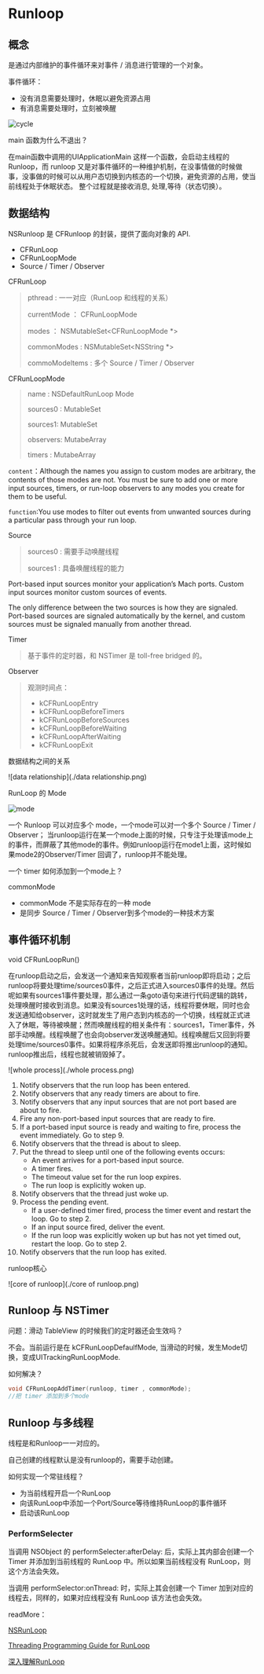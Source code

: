 # Runloop

## 概念

是通过内部维护的事件循环来对事件 / 消息进行管理的一个对象。

事件循环：

+ 没有消息需要处理时，休眠以避免资源占用 
+ 有消息需要处理时，立刻被唤醒

![cycle](./cycle.png)





main 函数为什么不退出？

在main函数中调用的UIApplicationMain 这样一个函数，会启动主线程的 Runloop，而 runloop 又是对事件循环的一种维护机制，在没事情做的时候做事，没事做的时候可以从用户态切换到内核态的一个切换，避免资源的占用，使当前线程处于休眠状态。 整个过程就是接收消息, 处理,等待（状态切换）。

## 数据结构

NSRunloop 是 CFRunloop 的封装，提供了面向对象的 API.

+ CFRunLoop
+ CFRunLoopMode
+ Source / Timer / Observer



CFRunLoop

>pthread : 一一对应（RunLoop 和线程的关系）
>
>currentMode ： CFRunLoopMode
>
>modes ： NSMutableSet<CFRunLoopMode *>
>
>commonModes :  NSMutableSet<NSString *>
>
>commoModeltems :  多个 Source / Timer / Observer



CFRunLoopMode

>name :  NSDefaultRunLoop Mode 
>
>sources0 : MutableSet
>
>sources1: MutableSet
>
>observers: MutabeArray
>
>timers : MutabeArray

``content``：Although the names you assign to custom modes are arbitrary, the contents of those modes are not. You must be sure to add one or more input sources, timers, or run-loop observers to any modes you create for them to be useful.

``function``:You use modes to filter out events from unwanted sources during a particular pass through your run loop. 



Source

>sources0 :  需要手动唤醒线程
>
>sources1 :  具备唤醒线程的能力

Port-based input sources monitor your application’s Mach ports. Custom input sources monitor custom sources of events. 

The only difference between the two sources is how they are signaled. Port-based sources are signaled automatically by the kernel, and custom sources must be signaled manually from another thread.



Timer

>基于事件的定时器，和 NSTimer 是 toll-free bridged 的。



Observer

>观测时间点：
>
>+ kCFRunLoopEntry
>+ kCFRunLoopBeforeTimers
>+ kCFRunLoopBeforeSources
>+ kCFRunLoopBeforeWaiting
>+ kCFRunLoopAfterWaiting
>+ kCFRunLoopExit



数据结构之间的关系

![data relationship](./data relationship.png)



RunLoop 的 Mode

![mode](./mode.png)

一个 Runloop 可以对应多个 mode，一个mode可以对一个多个 Source / Timer / Observer； 当runloop运行在某一个mode上面的时候，只专注于处理该mode上的事件，而屏蔽了其他mode的事件。例如runloop运行在mode1上面，这时候如果mode2的Observer/Timer 回调了，runloop并不能处理。



一个 timer 如何添加到一个mode上？

commonMode

+ commonMode 不是实际存在的一种 mode
+ 是同步 Source / Timer / Observer到多个mode的一种技术方案

 

## 事件循环机制

void CFRunLoopRun()

在runloop启动之后，会发送一个通知来告知观察者当前runloop即将启动；之后runloop将要处理time/sources0事件，之后正式进入sources0事件的处理。然后呢如果有sources1事件要处理，那么通过一条goto语句来进行代码逻辑的跳转，处理唤醒时接收到消息。如果没有sources1处理的话，线程将要休眠，同时也会发送通知给observer，这时就发生了用户态到内核态的一个切换，线程就正式进入了休眠，等待被唤醒；然而唤醒线程的相关条件有：sources1，Timer事件，外部手动唤醒。线程唤醒了也会向observer发送唤醒通知。线程唤醒后又回到将要处理time/sources0事件。如果将程序杀死后，会发送即将推出runloop的通知。runloop推出后，线程也就被销毁掉了。

![whole process](./whole process.png)



1. Notify observers that the run loop has been entered.
2. Notify observers that any ready timers are about to fire.
3. Notify observers that any input sources that are not port based are about to fire.
4. Fire any non-port-based input sources that are ready to fire.
5. If a port-based input source is ready and waiting to fire, process the event immediately. Go to step 9.
6. Notify observers that the thread is about to sleep.
7. Put the thread to sleep until one of the following events occurs:
   - An event arrives for a port-based input source.
   - A timer fires.
   - The timeout value set for the run loop expires.
   - The run loop is explicitly woken up.
8. Notify observers that the thread just woke up.
9. Process the pending event.
   - If a user-defined timer fired, process the timer event and restart the loop. Go to step 2.
   - If an input source fired, deliver the event.
   - If the run loop was explicitly woken up but has not yet timed out, restart the loop. Go to step 2.
10. Notify observers that the run loop has exited.



runloop核心

![core of runloop](./core of runloop.png)

## Runloop 与 NSTimer

问题：滑动 TableView 的时候我们的定时器还会生效吗？

不会。当前运行是在 kCFRunLoopDefaulfMode, 当滑动的时候，发生Mode切换，变成UITrackingRunLoopMode.

如何解决？

```objective-c
void CFRunLoopAddTimer(runloop, timer , commonMode);
//把 timer 添加到多个mode
```



## Runloop 与多线程

线程是和Runloop一一对应的。

自己创建的线程默认是没有runloop的，需要手动创建。

如何实现一个常驻线程？

+ 为当前线程开启一个RunLoop
+ 向该RunLoop中添加一个Port/Source等待维持RunLoop的事件循环
+ 启动该RunLoop



### PerformSelecter

当调用 NSObject 的 performSelecter:afterDelay: 后，实际上其内部会创建一个 Timer 并添加到当前线程的 RunLoop 中。所以如果当前线程没有 RunLoop，则这个方法会失效。

当调用 performSelector:onThread: 时，实际上其会创建一个 Timer 加到对应的线程去，同样的，如果对应线程没有 RunLoop 该方法也会失效。





readMore：

[NSRunLoop](https://developer.apple.com/documentation/foundation/nsrunloop?language=objc)

[Threading Programming Guide for RunLoop](https://developer.apple.com/library/archive/documentation/Cocoa/Conceptual/Multithreading/RunLoopManagement/RunLoopManagement.html#//apple_ref/doc/uid/10000057i-CH16-SW1)

[深入理解RunLoop](https://blog.ibireme.com/2015/05/18/runloop/)

